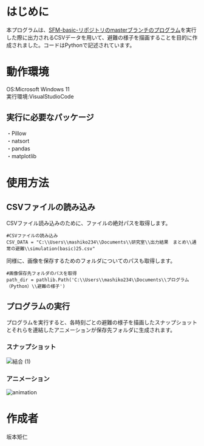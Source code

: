 # はじめに
本プログラムは、[SFM-basic-リポジトリのmasterブランチのプログラム](https://github.com/SakamotoNorihito/SFM-basic-.git)を実行した際に出力されるCSVデータを用いて、避難の様子を描画することを目的に作成されました。コードはPythonで記述されています。

# 動作環境
OS:Microsoft Windows 11  
実行環境:VisualStudioCode  

## 実行に必要なパッケージ
・Pillow  
・natsort  
・pandas  
・matplotlib

# 使用方法
## CSVファイルの読み込み
CSVファイル読み込みのために、ファイルの絶対パスを取得します。
```
#CSVファイルの読み込み
CSV_DATA = "C:\\Users\\mashiko234\\Documents\\研究室\\出力結果　まとめ\\通常の避難\\simulation(basic)25.csv"
```

同様に、画像を保存するためのフォルダについてのパスも取得します。
```
#画像保存先フォルダのパスを取得
path_dir = pathlib.Path('C:\\Users\\mashiko234\\Documents\\プログラム（Python）\\避難の様子')
```

## プログラムの実行
プログラムを実行すると、各時刻ごとの避難の様子を描画したスナップショットとそれらを連結したアニメーションが保存先フォルダに生成されます。

### スナップショット
![結合 (1)](https://github.com/SakamotoNorihito/evacuation-drawing/assets/137757680/4206c69e-3e87-484e-8a68-b3965df46d1e)

### アニメーション
![animation](https://github.com/SakamotoNorihito/evacuation-drawing/assets/137757680/f191a0cd-1c32-4f64-aa22-c8026d280b3e)

# 作成者
坂本矩仁
